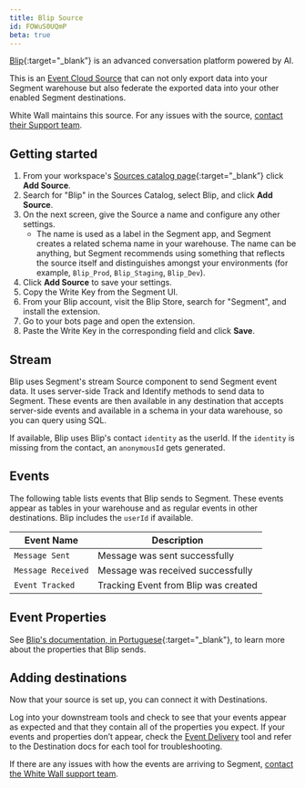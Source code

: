 ```yaml
---
title: Blip Source
id: FOWuS0UQmP
beta: true
---
```


[Blip](https://www.blip.ai/?utm_source=segmentio&utm_medium=docs&utm_campaign=partners){:target="_blank”} is an advanced conversation platform powered by AI.

This is an [Event Cloud Source](/docs/sources/#event-cloud-sources) that can not only export data into your Segment warehouse but also federate the exported data into your other enabled Segment destinations.

White Wall maintains this source. For any issues with the source, [contact their Support team](mailto:support@whitewall.dev).

## Getting started

1. From your workspace's [Sources catalog page](https://app.segment.com/goto-my-workspace/sources/catalog){:target="_blank”} click **Add Source**.
2. Search for "Blip" in the Sources Catalog, select Blip, and click **Add Source**.
3. On the next screen, give the Source a name and configure any other settings.
   - The name is used as a label in the Segment app, and Segment creates a related schema name in your warehouse. The name can be anything, but Segment recommends using something that reflects the source itself and distinguishes amongst your environments (for example, `Blip_Prod`, `Blip_Staging`, `Blip_Dev`).
4. Click **Add Source** to save your settings.
5. Copy the Write Key from the Segment UI.
6. From your Blip account, visit the Blip Store, search for "Segment", and install the extension.
7. Go to your bots page and open the extension.
8. Paste the Write Key in the corresponding field and click **Save**.

## Stream

Blip uses Segment's stream Source component to send Segment event data. It uses server-side Track and Identify methods to send data to Segment. These events are then available in any destination that accepts server-side events and available in a schema in your data warehouse, so you can query using SQL.

If available, Blip uses Blip's contact `identity` as the userId. If the `identity` is missing from the contact, an `anonymousId` gets generated.

## Events

The following table lists events that Blip sends to Segment. These events appear as tables in your warehouse and as regular events in other destinations. Blip includes the `userId` if available.

| Event Name         | Description                           |
| ------------------ | ------------------------------------- |
| `Message Sent`       | Message was sent successfully         |
| `Message Received`   | Message was received successfully     |
| `Event Tracked`      | Tracking Event from Blip was created  |

## Event Properties

See [Blip's documentation, in Portuguese](https://help.blip.ai/hc/pt-br/articles/4474381206423-Enviando-dados-para-an%C3%A1lise-atrav%C3%A9s-de-Webhooks){:target="_blank"}, to learn more about the properties that Blip sends.

## Adding destinations

Now that your source is set up, you can connect it with Destinations.

Log into your downstream tools and check to see that your events appear as expected and that they contain all of the properties you expect. If your events and properties don’t appear, check the [Event Delivery](/docs/connections/event-delivery/) tool and refer to the Destination docs for each tool for troubleshooting.

If there are any issues with how the events are arriving to Segment, [contact the White Wall support team](mailto:support@whitewall.dev).
